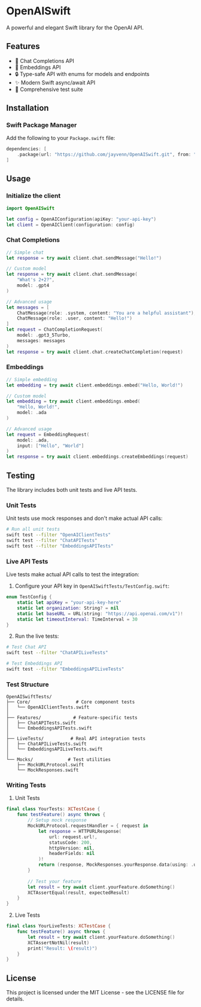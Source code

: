 # OpenAISwift

A powerful and elegant Swift library for the OpenAI API.

## Features

- 🤖 Chat Completions API
- 🧮 Embeddings API
- 🔒 Type-safe API with enums for models and endpoints
- ✨ Modern Swift async/await API
- 🧪 Comprehensive test suite

## Installation

### Swift Package Manager

Add the following to your `Package.swift` file:

```swift
dependencies: [
    .package(url: "https://github.com/jayvenn/OpenAISwift.git", from: "1.0.0")
]
```

## Usage

### Initialize the client

```swift
import OpenAISwift

let config = OpenAIConfiguration(apiKey: "your-api-key")
let client = OpenAIClient(configuration: config)
```

### Chat Completions

```swift
// Simple chat
let response = try await client.chat.sendMessage("Hello!")

// Custom model
let response = try await client.chat.sendMessage(
    "What's 2+2?",
    model: .gpt4
)

// Advanced usage
let messages = [
    ChatMessage(role: .system, content: "You are a helpful assistant"),
    ChatMessage(role: .user, content: "Hello!")
]
let request = ChatCompletionRequest(
    model: .gpt3_5Turbo,
    messages: messages
)
let response = try await client.chat.createChatCompletion(request)
```

### Embeddings

```swift
// Simple embedding
let embedding = try await client.embeddings.embed("Hello, World!")

// Custom model
let embedding = try await client.embeddings.embed(
    "Hello, World!",
    model: .ada
)

// Advanced usage
let request = EmbeddingRequest(
    model: .ada,
    input: ["Hello", "World"]
)
let response = try await client.embeddings.createEmbeddings(request)
```

## Testing

The library includes both unit tests and live API tests.

### Unit Tests

Unit tests use mock responses and don't make actual API calls:

```bash
# Run all unit tests
swift test --filter "OpenAIClientTests"
swift test --filter "ChatAPITests"
swift test --filter "EmbeddingsAPITests"
```

### Live API Tests

Live tests make actual API calls to test the integration:

1. Configure your API key in `OpenAISwiftTests/TestConfig.swift`:
```swift
enum TestConfig {
    static let apiKey = "your-api-key-here"
    static let organization: String? = nil
    static let baseURL = URL(string: "https://api.openai.com/v1")!
    static let timeoutInterval: TimeInterval = 30
}
```

2. Run the live tests:
```bash
# Test Chat API
swift test --filter "ChatAPILiveTests"

# Test Embeddings API
swift test --filter "EmbeddingsAPILiveTests"
```

### Test Structure

```
OpenAISwiftTests/
├── Core/                 # Core component tests
│   └── OpenAIClientTests.swift
│
├── Features/            # Feature-specific tests
│   ├── ChatAPITests.swift
│   └── EmbeddingsAPITests.swift
│
├── LiveTests/          # Real API integration tests
│   ├── ChatAPILiveTests.swift
│   └── EmbeddingsAPILiveTests.swift
│
└── Mocks/             # Test utilities
    ├── MockURLProtocol.swift
    └── MockResponses.swift
```

### Writing Tests

1. Unit Tests
```swift
final class YourTests: XCTestCase {
    func testFeature() async throws {
        // Setup mock response
        MockURLProtocol.requestHandler = { request in
            let response = HTTPURLResponse(
                url: request.url!,
                statusCode: 200,
                httpVersion: nil,
                headerFields: nil
            )!
            return (response, MockResponses.yourResponse.data(using: .utf8)!)
        }
        
        // Test your feature
        let result = try await client.yourFeature.doSomething()
        XCTAssertEqual(result, expectedResult)
    }
}
```

2. Live Tests
```swift
final class YourLiveTests: XCTestCase {
    func testFeature() async throws {
        let result = try await client.yourFeature.doSomething()
        XCTAssertNotNil(result)
        print("Result: \(result)")
    }
}
```

## License

This project is licensed under the MIT License - see the LICENSE file for details.
